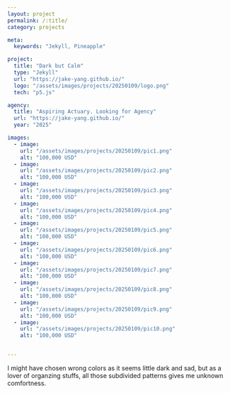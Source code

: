 ```yaml
---
layout: project
permalink: /:title/
category: projects

meta:
  keywords: "Jekyll, Pineapple"

project:
  title: "Dark but Calm"
  type: "Jekyll"
  url: "https://jake-yang.github.io/"
  logo: "/assets/images/projects/20250109/logo.png"
  tech: "p5.js"

agency:
  title: "Aspiring Actuary. Looking for Agency"
  url: "https://jake-yang.github.io/"
  year: "2025"

images:
  - image:
    url: "/assets/images/projects/20250109/pic1.png"
    alt: "100,000 USD"
  - image:
    url: "/assets/images/projects/20250109/pic2.png"
    alt: "100,000 USD"
  - image:
    url: "/assets/images/projects/20250109/pic3.png"
    alt: "100,000 USD"
  - image:
    url: "/assets/images/projects/20250109/pic4.png"
    alt: "100,000 USD"
  - image:
    url: "/assets/images/projects/20250109/pic5.png"
    alt: "100,000 USD"
  - image:
    url: "/assets/images/projects/20250109/pic6.png"
    alt: "100,000 USD"
  - image:
    url: "/assets/images/projects/20250109/pic7.png"
    alt: "100,000 USD"
  - image:
    url: "/assets/images/projects/20250109/pic8.png"
    alt: "100,000 USD"
  - image:
    url: "/assets/images/projects/20250109/pic9.png"
    alt: "100,000 USD"
  - image:
    url: "/assets/images/projects/20250109/pic10.png"
    alt: "100,000 USD"


---
```


I might have chosen wrong colors as it seems little dark and sad, but as a lover of organzing stuffs, all those subdivided patterns gives me unknown comfortness.
